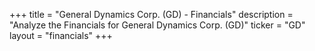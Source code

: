 +++
title = "General Dynamics Corp. (GD) - Financials"
description = "Analyze the Financials for General Dynamics Corp. (GD)"
ticker = "GD"
layout = "financials"
+++

